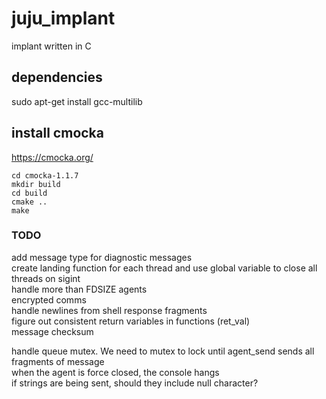 # juju_implant
implant written in C

## dependencies
sudo apt-get install gcc-multilib

## install cmocka

https://cmocka.org/
```
cd cmocka-1.1.7
mkdir build
cd build
cmake ..
make
```


### TODO
add message type for diagnostic messages  
create landing function for each thread and use global variable to close all threads on sigint  
handle more than FDSIZE agents  
encrypted comms  
handle newlines from shell response fragments  
figure out consistent return variables in functions (ret_val)  
message checksum  

handle queue mutex. We need to mutex to lock until agent_send sends all fragments of message  
when the agent is force closed, the console hangs  
if strings are being sent, should they include null character?  